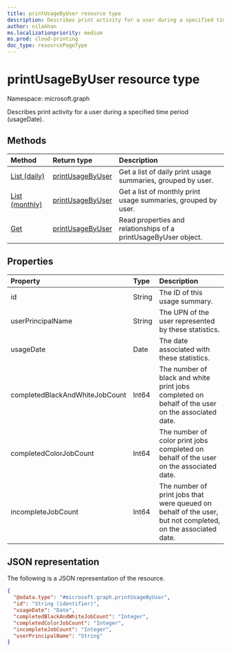 ```yaml
---
title: printUsageByUser resource type
description: Describes print activity for a user during a specified time period (usageDate).
author: nilakhan
ms.localizationpriority: medium
ms.prod: cloud-printing
doc_type: resourcePageType
---
```


# printUsageByUser resource type

Namespace: microsoft.graph

Describes print activity for a user during a specified time period (usageDate).

## Methods

| Method                                                              | Return type                             | Description                                                     |
| :------------------------------------------------------------------ | :-------------------------------------- | :-------------------------------------------------------------- |
| [List (daily)](../api/reportroot-list-dailyprintusagebyuser.md)     | [printUsageByUser](printusagebyuser.md) | Get a list of daily print usage summaries, grouped by user.     |
| [List (monthly)](../api/reportroot-list-monthlyprintusagebyuser.md) | [printUsageByUser](printusagebyuser.md) | Get a list of monthly print usage summaries, grouped by user.   |
| [Get](../api/printusagebyuser-get.md)                               | [printUsageByUser](printusagebyuser.md) | Read properties and relationships of a printUsageByUser object. |

## Properties

| Property                       | Type   | Description                                                                                                 |
| :----------------------------- | :----- | :---------------------------------------------------------------------------------------------------------- |
| id                             | String | The ID of this usage summary.                                                                               |
| userPrincipalName              | String | The UPN of the user represented by these statistics.                                                        |
| usageDate                      | Date   | The date associated with these statistics.                                                                  |
| completedBlackAndWhiteJobCount | Int64  | The number of black and white print jobs completed on behalf of the user on the associated date.            |
| completedColorJobCount         | Int64  | The number of color print jobs completed on behalf of the user on the associated date.                      |
| incompleteJobCount             | Int64  | The number of print jobs that were queued on behalf of the user, but not completed, on the associated date. |

## JSON representation

The following is a JSON representation of the resource.

<!-- {
  "blockType": "resource",
  "keyProperty": "id",
  "@odata.type": "microsoft.graph.printUsageByUser",
  "openType": false
}
-->

```json
{
  "@odata.type": "#microsoft.graph.printUsageByUser",
  "id": "String (identifier)",
  "usageDate": "Date",
  "completedBlackAndWhiteJobCount": "Integer",
  "completedColorJobCount": "Integer",
  "incompleteJobCount": "Integer",
  "userPrincipalName": "String"
}
```
